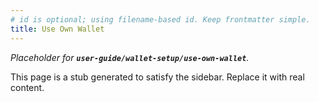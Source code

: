 ```yaml
---
# id is optional; using filename-based id. Keep frontmatter simple.
title: Use Own Wallet
---
```


_Placeholder for **`user-guide/wallet-setup/use-own-wallet`**._

This page is a stub generated to satisfy the sidebar.
Replace it with real content.

